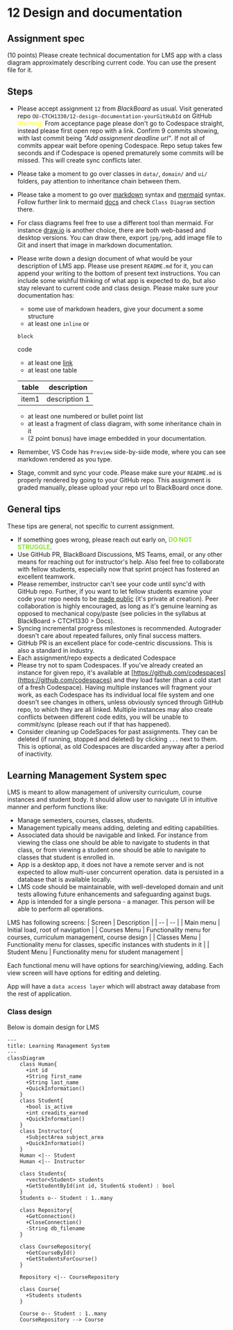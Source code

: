 # 12 Design and documentation

## Assignment spec

(10 points) Please create technical documentation for LMS app with a class diagram approximately describing current code. You can use the present file for it. 

## Steps

- Please accept assignment `12` from *BlackBoard* as usual. Visit generated repo `OU-CTCH1330/12-design-documentation-yourGitHubId` on GitHub
<br /><span style='color: yellow'>Warning:</span> From acceptance page please don't go to Codespace straight, instead please first open repo with a link. Confirm 9 commits showing, with last commit being _"Add assignment deadline url"_. If not all of commits appear wait before opening Codespace. Repo setup takes few seconds and if Codespace is opened prematurely some commits will be missed. This will create sync conflicts later. 
- Please take a moment to go over classes in `data/`, `domain/` and `ui/` folders, pay attention to inheritance chain between them. 
- Please take a moment to go over [markdown](https://docs.github.com/en/get-started/writing-on-github/getting-started-with-writing-and-formatting-on-github/basic-writing-and-formatting-syntax) syntax and [mermaid](https://docs.github.com/en/get-started/writing-on-github/working-with-advanced-formatting/creating-diagrams) syntax. Follow further link to mermaid [docs](https://mermaid.js.org/intro/) and check `Class Diagram` section there. 
- For class diagrams feel free to use a different tool than mermaid. For instance [draw.io](https://www.diagrams.net/) is another choice, there are both web-based and desktop versions. You can draw there, export `jpg/png`, add image file to Git and insert that image in markdown documentation. 
- Please write down a design document of what would be your description of LMS app. Please use present `README.md` for it, you can append your writing to the bottom of present text instructions. You can include some wishful thinking of what app is expected to do, but also stay relevant to current code and class design. Please make sure your documentation has:
  - some use of markdown headers, give your document a some structure
  - at least one `inline` or 
  ``` 
  block 
  ``` 
  code
  - at least one [link](https://www.google.com/)
  - at least one table

  | table | description |
  | -- | -- | 
  | item1 | description 1| 
  - at least one numbered or bullet point list
  - at least a fragment of class diagram, with some inheritance chain in it
  - (2 point bonus) have image embedded in your documentation. 
- Remember, VS Code has `Preview` side-by-side mode, where you can see markdown rendered as you type.
- Stage, commit and sync your code. Please make sure your `README.md` is properly rendered by going to your GitHub repo. This assignment is graded manually, please upload your repo url to BlackBoard once done.


## General tips 

These tips are general, not specific to current assignment.

- If something goes wrong, please reach out early on, <span style='color: #8ae234'>**DO NOT STRUGGLE**</span>. 
- Use GitHub PR, BlackBoard Discussions, MS Teams, email, or any other means for reaching out for instructor's help. Also feel free to collaborate with fellow students, especially now that sprint project has fostered an excellent teamwork. 
- Please remember, instructor can't see your code until sync'd with GitHub repo. Further, if you want to let fellow students examine your code your repo needs to be [made public](https://docs.github.com/en/repositories/managing-your-repositorys-settings-and-features/managing-repository-settings/setting-repository-visibility#changing-a-repositorys-visibility) (it's private at creation). Peer collaboration is highly encouraged, as long as it's genuine learning as opposed to mechanical copy/paste (see policies in the syllabus at BlackBoard > CTCH1330 > Docs).
- Syncing incremental progress milestones is recommended. Autograder doesn't care about repeated failures, only final success matters. 
- GitHub PR is an excellent place for code-centric discussions. This is also a standard in industry.
- Each assignment/repo expects a dedicated Codespace
- Please try not to spam Codespaces. If you've already created an instance for given repo, it's available at  [https://github.com/codespaces](https://github.com/codespaces) and they load faster (than a cold start of a fresh Codespace). Having multiple instances will fragment your work, as each Codespace has its individual local file system and one doesn't see changes in others, unless obviously synced through GitHub repo, to which they are all linked. Multiple instances may also create conflicts between different code edits, you will be unable to commit/sync (please reach out if that has happened).
- Consider cleaning up CodeSpaces for past assignments. They can be deleted (if running, stopped and deleted) by clicking `...` next to them. This is optional, as old Codespaces are discarded anyway after a period of inactivity.  

## Learning Management System spec

LMS is meant to allow management of university curriculum, course instances and student body. It should allow user to navigate UI in intuitive manner and perform functions like:
- Manage semesters, courses, classes, students.
- Management typically means adding, deleting and editing capabilities. 
- Associated data should be navigable and linked. For instance from viewing the class one should be able to navigate to students in that class, or from viewing a student one should be able to navigate to classes that student is enrolled in.
- App is a desktop app, it does not have a remote server and is not expected to allow multi-user concurrent operation. data is persisted in a database that is available locally.
- LMS code should be maintainable, with well-developed domain and unit tests allowing future enhancements and safeguarding against bugs. 
- App is intended for a single persona - a manager. This person will be able to perform all operations.

LMS has following screens:
| Screen | Description |
| -- | -- |
| Main menu | Initial load, root of navigation |
| Courses Menu | Functionality menu for courses, curriculum management, course design |
| Classes Menu | Functionality menu for classes, specific instances with students in it |
| Student Menu | Functionality menu for student management |

Each functional menu will have options for searching/viewing, adding. Each view screen will have options for editing and deleting.

App will have a `data access layer` which will abstract away database from the rest of application. 

### Class design

Below is domain design for LMS

```mermaid
---
title: Learning Management System
---
classDiagram
    class Human{
      +int id
      +String first_name
      +String last_name
      +QuickInformation()      
    }
    class Student{
      +bool is_active
      +int creadits_earned
      +QuickInformation()
    }
    class Instructor{
      +SubjectArea subject_area
      +QuickInformation()      
    }
    Human <|-- Student
    Human <|-- Instructor    

    class Students{
      +vector<Student> students
      +GetStudentById(int id, Student& student) : bool
    }
    Students o-- Student : 1..many

    class Repository{
      +GetConnection()
      +CloseConnection()
      -String db_filename
    }

    class CourseRepository{
      +GetCourseById()
      +GetStudentsForCourse()      
    }

    Repository <|-- CourseRepository

    class Course{
      +Students students
    }

    Course o-- Student : 1..many
    CourseRepository --> Course

```